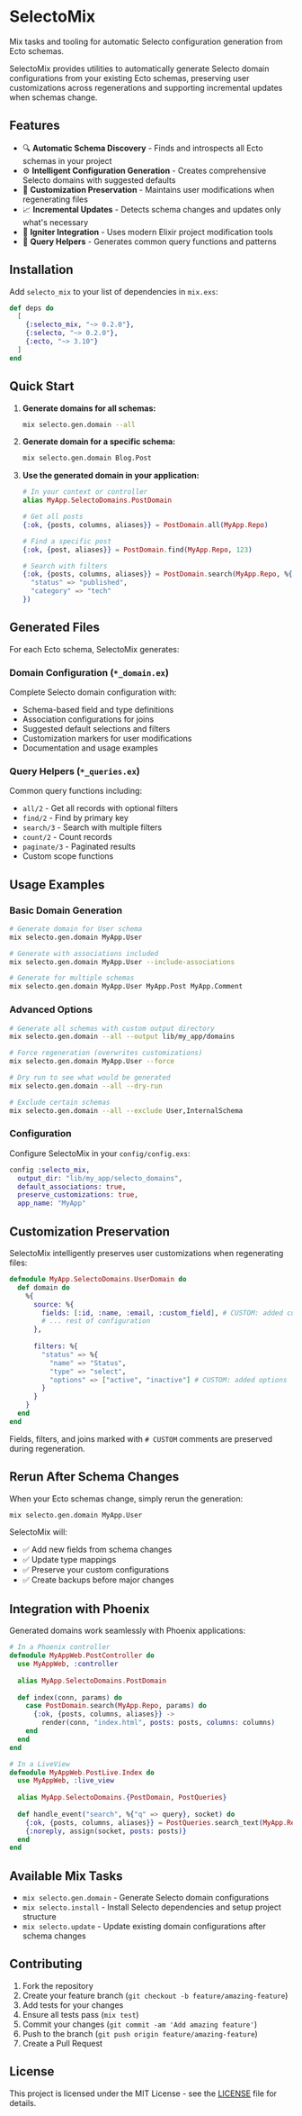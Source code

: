 # SelectoMix

Mix tasks and tooling for automatic Selecto configuration generation from Ecto schemas.

SelectoMix provides utilities to automatically generate Selecto domain configurations from your existing Ecto schemas, preserving user customizations across regenerations and supporting incremental updates when schemas change.

## Features

- 🔍 **Automatic Schema Discovery** - Finds and introspects all Ecto schemas in your project
- ⚙️ **Intelligent Configuration Generation** - Creates comprehensive Selecto domains with suggested defaults
- 🔄 **Customization Preservation** - Maintains user modifications when regenerating files
- 📈 **Incremental Updates** - Detects schema changes and updates only what's necessary  
- 🚀 **Igniter Integration** - Uses modern Elixir project modification tools
- 🧪 **Query Helpers** - Generates common query functions and patterns

## Installation

Add `selecto_mix` to your list of dependencies in `mix.exs`:

```elixir
def deps do
  [
    {:selecto_mix, "~> 0.2.0"},
    {:selecto, "~> 0.2.0"},
    {:ecto, "~> 3.10"}
  ]
end
```

## Quick Start

1. **Generate domains for all schemas:**
   ```bash
   mix selecto.gen.domain --all
   ```

2. **Generate domain for a specific schema:**
   ```bash
   mix selecto.gen.domain Blog.Post
   ```

3. **Use the generated domain in your application:**
   ```elixir
   # In your context or controller
   alias MyApp.SelectoDomains.PostDomain
   
   # Get all posts
   {:ok, {posts, columns, aliases}} = PostDomain.all(MyApp.Repo)
   
   # Find a specific post
   {:ok, {post, aliases}} = PostDomain.find(MyApp.Repo, 123)
   
   # Search with filters
   {:ok, {posts, columns, aliases}} = PostDomain.search(MyApp.Repo, %{
     "status" => "published",
     "category" => "tech"
   })
   ```

## Generated Files

For each Ecto schema, SelectoMix generates:

### Domain Configuration (`*_domain.ex`)
Complete Selecto domain configuration with:
- Schema-based field and type definitions
- Association configurations for joins  
- Suggested default selections and filters
- Customization markers for user modifications
- Documentation and usage examples

### Query Helpers (`*_queries.ex`)
Common query functions including:
- `all/2` - Get all records with optional filters
- `find/2` - Find by primary key
- `search/3` - Search with multiple filters
- `count/2` - Count records
- `paginate/3` - Paginated results
- Custom scope functions

## Usage Examples

### Basic Domain Generation

```bash
# Generate domain for User schema
mix selecto.gen.domain MyApp.User

# Generate with associations included
mix selecto.gen.domain MyApp.User --include-associations

# Generate for multiple schemas
mix selecto.gen.domain MyApp.User MyApp.Post MyApp.Comment
```

### Advanced Options

```bash
# Generate all schemas with custom output directory
mix selecto.gen.domain --all --output lib/my_app/domains

# Force regeneration (overwrites customizations)
mix selecto.gen.domain MyApp.User --force

# Dry run to see what would be generated
mix selecto.gen.domain --all --dry-run

# Exclude certain schemas
mix selecto.gen.domain --all --exclude User,InternalSchema
```

### Configuration

Configure SelectoMix in your `config/config.exs`:

```elixir
config :selecto_mix,
  output_dir: "lib/my_app/selecto_domains",
  default_associations: true,
  preserve_customizations: true,
  app_name: "MyApp"
```

## Customization Preservation

SelectoMix intelligently preserves user customizations when regenerating files:

```elixir
defmodule MyApp.SelectoDomains.UserDomain do
  def domain do
    %{
      source: %{
        fields: [:id, :name, :email, :custom_field], # CUSTOM: added custom_field
        # ... rest of configuration
      },
      
      filters: %{
        "status" => %{
          "name" => "Status",
          "type" => "select",
          "options" => ["active", "inactive"] # CUSTOM: added options
        }
      }
    }
  end
end
```

Fields, filters, and joins marked with `# CUSTOM` comments are preserved during regeneration.

## Rerun After Schema Changes

When your Ecto schemas change, simply rerun the generation:

```bash
mix selecto.gen.domain MyApp.User
```

SelectoMix will:
- ✅ Add new fields from schema changes
- ✅ Update type mappings
- ✅ Preserve your custom configurations
- ✅ Create backups before major changes

## Integration with Phoenix

Generated domains work seamlessly with Phoenix applications:

```elixir
# In a Phoenix controller
defmodule MyAppWeb.PostController do
  use MyAppWeb, :controller
  
  alias MyApp.SelectoDomains.PostDomain
  
  def index(conn, params) do
    case PostDomain.search(MyApp.Repo, params) do
      {:ok, {posts, columns, aliases}} ->
        render(conn, "index.html", posts: posts, columns: columns)
    end
  end
end
```

```elixir
# In a LiveView
defmodule MyAppWeb.PostLive.Index do
  use MyAppWeb, :live_view
  
  alias MyApp.SelectoDomains.{PostDomain, PostQueries}
  
  def handle_event("search", %{"q" => query}, socket) do
    {:ok, {posts, columns, aliases}} = PostQueries.search_text(MyApp.Repo, query)
    {:noreply, assign(socket, posts: posts)}
  end
end
```

## Available Mix Tasks

- `mix selecto.gen.domain` - Generate Selecto domain configurations
- `mix selecto.install` - Install Selecto dependencies and setup project structure  
- `mix selecto.update` - Update existing domain configurations after schema changes

## Contributing

1. Fork the repository
2. Create your feature branch (`git checkout -b feature/amazing-feature`)
3. Add tests for your changes
4. Ensure all tests pass (`mix test`)
5. Commit your changes (`git commit -am 'Add amazing feature'`)
6. Push to the branch (`git push origin feature/amazing-feature`)
7. Create a Pull Request

## License

This project is licensed under the MIT License - see the [LICENSE](LICENSE) file for details.

